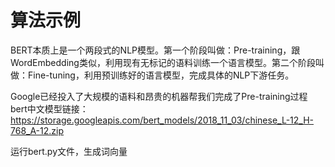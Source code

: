 # 算法示例
BERT本质上是一个两段式的NLP模型。第一个阶段叫做：Pre-training，跟WordEmbedding类似，利用现有无标记的语料训练一个语言模型。第二个阶段叫做：Fine-tuning，利用预训练好的语言模型，完成具体的NLP下游任务。

Google已经投入了大规模的语料和昂贵的机器帮我们完成了Pre-training过程
bert中文模型链接：https://storage.googleapis.com/bert_models/2018_11_03/chinese_L-12_H-768_A-12.zip

运行bert.py文件，生成词向量
